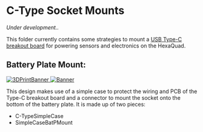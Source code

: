 # C-Type Socket Mounts
*Under development..*

This folder currently contains some strategies to mount a [USB Type-C breakout board](https://www.robotics.org.za/USB-C-DIP?search=type%20c%20breakout) for powering sensors and electronics on the HexaQuad.

## Battery Plate Mount:

<a href="https://github.com/landrs-toolkit/LANDRs-Science-Drone/blob/main/Design/MechanicalDesign/SensorMounts/C-TypeSocketMounts/SimpleCase">
         <img alt="3DPrintBanner" src="https://img.shields.io/badge/3DPrintable-STL%20Here-blueviolet">
 </a>
 <a href="https://www.landrs.org/LANDRs-Science-Drone/GettingStarted/Tutorials/3DPrintInserts.html">
         <img alt="Banner" src="https://img.shields.io/badge/NutInsert-M3-FF00AA">
 </a>
  
This design makes use of a simple case to protect the wiring and PCB of the Type-C breakout board and a connector to mount the socket onto the bottom of the battery plate. It is made up of two pieces:

- C-TypeSimpleCase
- SimpleCaseBatPMount